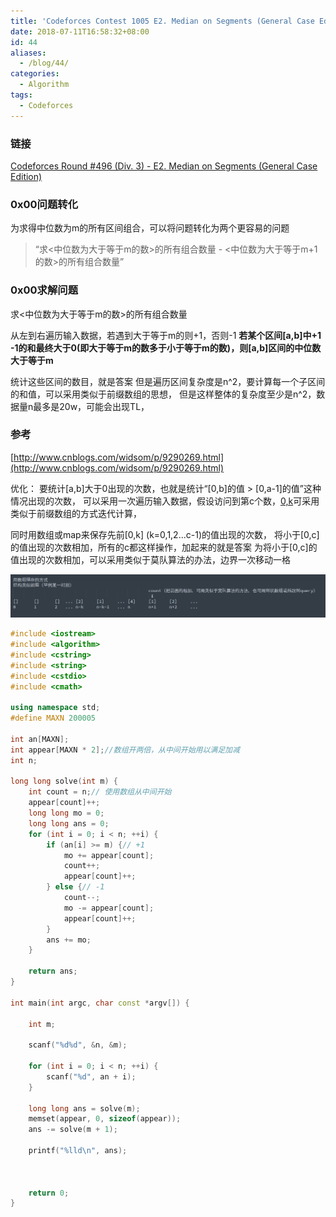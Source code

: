 ```yaml
---
title: 'Codeforces Contest 1005 E2. Median on Segments (General Case Edition)'
date: 2018-07-11T16:58:32+08:00
id: 44
aliases:
  - /blog/44/
categories: 
  - Algorithm
tags:
  - Codeforces
---
```



### 链接

[Codeforces Round #496 (Div. 3) - E2. Median on Segments (General Case Edition)](http://codeforces.com/contest/1005/problem/E2)

### 0x00问题转化
为求得中位数为m的所有区间组合，可以将问题转化为两个更容易的问题
> “求<中位数为大于等于m的数>的所有组合数量 - <中位数为大于等于m+1的数>的所有组合数量”

### 0x00求解问题
求<中位数为大于等于m的数>的所有组合数量


从左到右遍历输入数据，若遇到大于等于m的则+1，否则-1
**若某个区间[a,b]中+1 -1的和最终大于0(即大于等于m的数多于小于等于m的数)，则[a,b]区间的中位数大于等于m**


统计这些区间的数目，就是答案
但是遍历区间复杂度是n^2，要计算每一个子区间的和值，可以采用类似于前缀数组的思想，
但是这样整体的复杂度至少是n^2，数据量n最多是20w，可能会出现TL，


### 参考
[http://www.cnblogs.com/widsom/p/9290269.html](http://www.cnblogs.com/widsom/p/9290269.html)

优化：
要统计[a,b]大于0出现的次数，也就是统计“[0,b]的值 > [0,a-1]的值”这种情况出现的次数，
可以采用一次遍历输入数据，假设访问到第c个数，[0,k](k=0,1,2...c)可采用类似于前缀数组的方式迭代计算，

同时用数组或map来保存先前[0,k] (k=0,1,2...c-1)的值出现的次数，
将小于[0,c]的值出现的次数相加，所有的c都这样操作，加起来的就是答案
为将小于[0,c]的值出现的次数相加，可以采用类似于莫队算法的办法，边界一次移动一格

![举例某一时刻的状态](/images/blog/44_0.png)

```cpp
#include <iostream>
#include <algorithm>
#include <cstring>
#include <string>
#include <cstdio>
#include <cmath>

using namespace std;
#define MAXN 200005

int an[MAXN];
int appear[MAXN * 2];//数组开两倍，从中间开始用以满足加减
int n;

long long solve(int m) {
	int count = n;// 使用数组从中间开始
	appear[count]++;
	long long mo = 0;
	long long ans = 0;
	for (int i = 0; i < n; ++i) {
		if (an[i] >= m) {// +1
			mo += appear[count];
			count++;
			appear[count]++;
		} else {// -1
			count--;
			mo -= appear[count];
			appear[count]++;
		}
		ans += mo;
	}

	return ans;
}

int main(int argc, char const *argv[]) {

	int m;

	scanf("%d%d", &n, &m);

	for (int i = 0; i < n; ++i) {
		scanf("%d", an + i);
	}

	long long ans = solve(m);
	memset(appear, 0, sizeof(appear));
	ans -= solve(m + 1);

	printf("%lld\n", ans);



	return 0;
}
```
